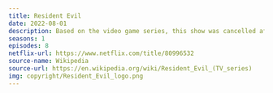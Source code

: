 ```yaml
---
title: Resident Evil
date: 2022-08-01
description: Based on the video game series, this show was cancelled after the first season received mixed reviews. 
seasons: 1
episodes: 8
netflix-url: https://www.netflix.com/title/80996532
source-name: Wikipedia  
source-url: https://en.wikipedia.org/wiki/Resident_Evil_(TV_series)
img: copyright/Resident_Evil_logo.png
---
```


